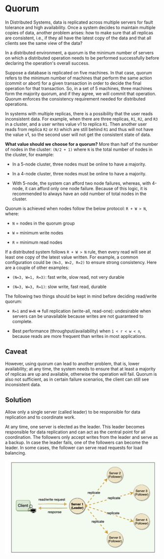 # Quorum

In Distributed Systems, data is replicated across multiple servers for fault tolerance and high availability. Once a system decides to maintain multiple copies of data, another problem arises: how to make sure that all replicas are consistent, i.e., if they all have the latest copy of the data and that all clients see the same view of the data?

In a distributed environment, a quorum is the minimum number of servers on which a distributed operation needs to be performed successfully before declaring the operation's overall success.

Suppose a database is replicated on five machines. In that case, quorum refers to the minimum number of machines that perform the same action (commit or abort) for a given transaction in order to decide the final operation for that transaction. So, in a set of 5 machines, three machines form the majority quorum, and if they agree, we will commit that operation. Quorum enforces the consistency requirement needed for distributed operations.

In systems with multiple replicas, there is a possibility that the user reads inconsistent data. For example, when there are three replicas, `R1`, `R2`, and `R3` in a cluster, and a user writes value v1 to replica `R1`. Then another user reads from replica `R2` or `R3` which are still behind `R1` and thus will not have the value v1, so the second user will not get the consistent state of data.

__What value should we choose for a quorum?__ More than half of the number of nodes in the cluster: `(N/2 + 1)` where `N` is the total number of nodes in the cluster, for example:

- In a 5-node cluster, three nodes must be online to have a majority.

- In a 4-node cluster, three nodes must be online to have a majority.

- With 5-node, the system can afford two node failures, whereas, with 4-node, it can afford only one node failure. Because of this logic, it is recommended to always have an odd number of total nodes in the cluster.

Quorum is achieved when nodes follow the below protocol: `R + W > N`, where:

- `N` = nodes in the quorum group

- `W` = minimum write nodes

- `R` = minimum read nodes

If a distributed system follows `R + W > N` rule, then every read will see at least one copy of the latest value written. For example, a common configuration could be `(N=3, W=2, R=2)` to ensure strong consistency. Here are a couple of other examples:

- `(N=3, W=1, R=3)`: fast write, slow read, not very durable

- `(N=3, W=3, R=1)`: slow write, fast read, durable

The following two things should be kept in mind before deciding read/write quorum:

- `R=1` and `W=N` => full replication (write-all, read-one): undesirable when servers can be unavailable because writes are not guaranteed to complete.

- Best performance (throughput/availability) when `1 < r < w < n`, because reads are more frequent than writes in most applications.

## Caveat

However, using quorum can lead to another problem, that is, lower availability; at any time, the system needs to ensure that at least a majority of replicas are up and available, otherwise the operation will fail. Quorum is also not sufficient, as in certain failure scenarios, the client can still see inconsistent data.

## Solution

Allow only a single server (called leader) to be responsible for data replication and to coordinate work.

At any time, one server is elected as the leader. This leader becomes responsible for data replication and can act as the central point for all coordination. The followers only accept writes from the leader and serve as a backup. In case the leader fails, one of the followers can become the leader. In some cases, the follower can serve read requests for load balancing.

![Leader-Follower](./img/leader-follower.png)

